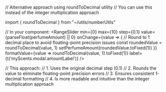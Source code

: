 // Alternative approach using roundToDecimal utility
// You can use this instead of the integer multiplication approach

import { roundToDecimal } from "~/utils/numberUtils"

// In your component:
<RangeSlider
min={0}
max={10}
step={0.1}
value={parseFloat(perfumeAmount) || 0}
onChange={value => {
// Round to 1 decimal place to avoid floating-point precision issues
const roundedValue = roundToDecimal(value, 1)
setPerfumeAmount(roundedValue.toFixed(1))
}}
formatValue={value => roundToDecimal(value, 1).toFixed(1)}
label={t('myScents.modal.amountLabel')}
/>

// This approach:
// 1. Uses the original decimal step (0.1)
// 2. Rounds the value to eliminate floating-point precision errors
// 3. Ensures consistent 1-decimal formatting
// 4. Is more readable and intuitive than the integer multiplication approach
